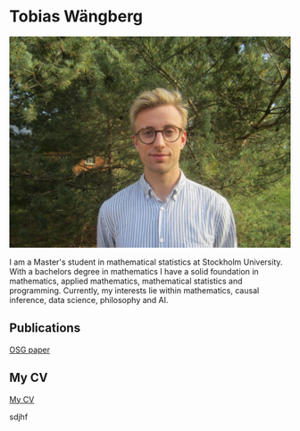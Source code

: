# Tobias Wängberg

![my profile picture](./profilepic.jpeg "Tobias Wängberg")

I am a Master's student in mathematical statistics at Stockholm University. With a bachelors degree in
mathematics I have a solid foundation in mathematics, applied mathematics, mathematical statistics and
programming. Currently, my interests lie within mathematics, causal inference, data science, philosophy and
AI.

## Publications

[OSG paper](https://arxiv.org/abs/1708.03871)

## My CV

[My CV](./CVeng.pdf)

sdjhf

